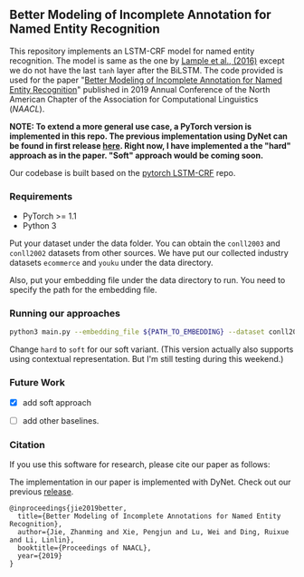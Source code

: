 ## Better Modeling of Incomplete Annotation for Named Entity Recognition 

This repository implements an LSTM-CRF model for named entity recognition. The model is same as the one by [Lample et al., (2016)](http://www.anthology.aclweb.org/N/N16/N16-1030.pdf) except we do not have the last `tanh` layer after the BiLSTM.
The code provided is used for the paper "[Better Modeling of Incomplete Annotation for Named Entity Recognition](http://www.statnlp.org/research/ie/zhanming19naacl-ner.pdf)" published in 2019 Annual Conference of the North American Chapter of the Association for Computational Linguistics (*NAACL*).

__NOTE: To extend a more general use case, a PyTorch version is implemented in this repo. The previous implementation using DyNet can be found in first release [here](https://github.com/allanj/ner_incomplete_annotation/tree/aa20c015b3f373ac4a1893e629ac8f2dd137faab). Right now, I have implemented a the "hard" approach as in the paper. "Soft" approach would be coming soon.__

Our codebase is built based on the [pytorch LSTM-CRF](https://github.com/allanj/pytorch_lstmcrf) repo.


### Requirements
* PyTorch >= 1.1
* Python 3

Put your dataset under the data folder. You can obtain the `conll2003` and `conll2002` datasets from other sources. We have put our collected industry datasets `ecommerce` and `youku` under the data directory. 

Also, put your embedding file under the data directory to run. You need to specify the path for the embedding file.

### Running our approaches
```bash
python3 main.py --embedding_file ${PATH_TO_EMBEDDING} --dataset conll2003 --variant hard
```
Change `hard` to `soft` for our soft variant. 
(This version actually also supports using contextual representation. But I'm still testing during this weekend.)


### Future Work

- [x] add soft approach
- [ ] add other baselines.


### Citation
If you use this software for research, please cite our paper as follows:

The implementation in our paper is implemented with DyNet. Check out our previous [release](https://github.com/allanj/ner_incomplete_annotation/tree/aa20c015b3f373ac4a1893e629ac8f2dd137faab).
```
@inproceedings{jie2019better,
  title={Better Modeling of Incomplete Annotations for Named Entity Recognition},
  author={Jie, Zhanming and Xie, Pengjun and Lu, Wei and Ding, Ruixue and Li, Linlin},
  booktitle={Proceedings of NAACL},
  year={2019}
}
```
